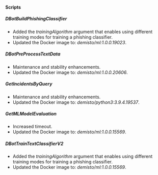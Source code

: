 
#### Scripts
##### DBotBuildPhishingClassifier
- Added the *trainingAlgorithm* argument that enables using different training modes for training a phishing classifier.
- Updated the Docker image to: *demisto/ml:1.0.0.19023*.
##### DBotPreProcessTextData
- Maintenance and stability enhancements.
- Updated the Docker image to: *demisto/ml:1.0.0.20606*.
##### GetIncidentsByQuery
- Maintenance and stability enhancements.
- Updated the Docker image to: *demisto/python3:3.9.4.19537*.
##### GetMLModelEvaluation
- Increased timeout.
- Updated the Docker image to: *demisto/ml:1.0.0.15569*.
##### DBotTrainTextClassifierV2
- Added the *trainingAlgorithm* argument that enables using different training modes for training a phishing classifier.
- Updated the Docker image to: *demisto/ml:1.0.0.15569*.